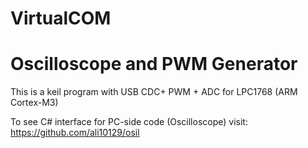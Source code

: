 # VirtualCOM
# Oscilloscope and PWM Generator

This is a keil program with USB CDC+ PWM + ADC for LPC1768 (ARM Cortex-M3)


To see C# interface for PC-side code (Oscilloscope) visit: https://github.com/ali10129/osil

